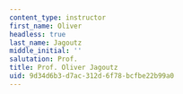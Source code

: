 ```yaml
---
content_type: instructor
first_name: Oliver
headless: true
last_name: Jagoutz
middle_initial: ''
salutation: Prof.
title: Prof. Oliver Jagoutz
uid: 9d34d6b3-d7ac-312d-6f78-bcfbe22b99a0
---
```

